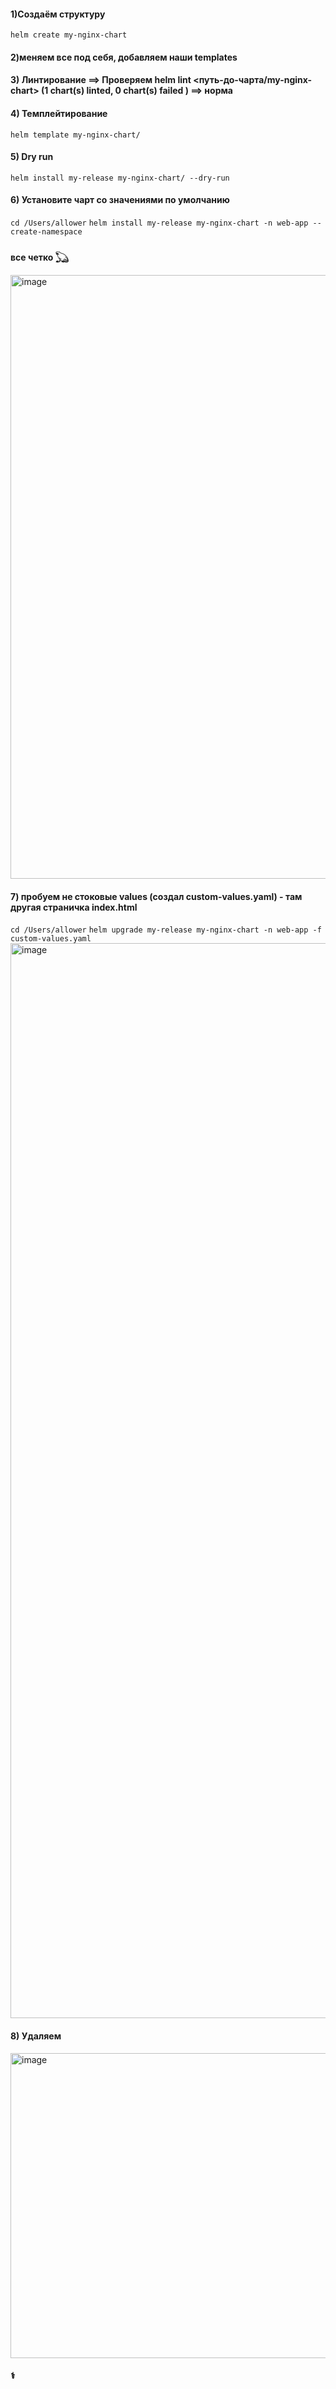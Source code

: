 

#### 1)Создаём структуру
`
helm create my-nginx-chart `

#### 2)меняем все под себя, добавляем наши templates 

#### 3) Линтирование ==> Проверяем helm lint <путь-до-чарта/my-nginx-chart>  (1 chart(s) linted, 0 chart(s) failed ) ==> норма

#### 4)  Темплейтирование
   `helm template my-nginx-chart/ `

#### 5) Dry run
   `helm install my-release my-nginx-chart/ --dry-run`



#### 6) Установите чарт со значениями по умолчанию
   `cd /Users/allower`
   `helm install my-release my-nginx-chart -n web-app --create-namespace `

#### все четко 𓆏 
<img width="2064" height="966" alt="image" src="https://github.com/user-attachments/assets/c0ee40fd-9bf4-4720-b6a4-33839c606b77" />


#### 7) пробуем не стоковые values (создал custom-values.yaml) - там другая страничка index.html 
`cd /Users/allower`
`helm upgrade my-release my-nginx-chart -n web-app -f custom-values.yaml`
<img width="2750" height="1720" alt="image" src="https://github.com/user-attachments/assets/6e9e5755-f83b-4709-9d10-bcbad5b1c620" />

#### 8) Удаляем
<img width="2828" height="488" alt="image" src="https://github.com/user-attachments/assets/6a81651f-f423-4063-94d3-5174337013a8" />


####  ⚕
